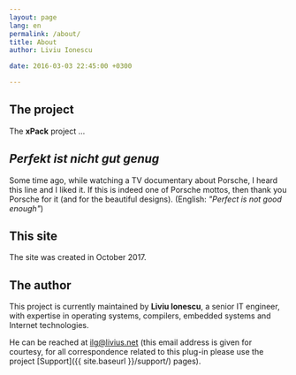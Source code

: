 ```yaml
---
layout: page
lang: en
permalink: /about/
title: About
author: Liviu Ionescu

date: 2016-03-03 22:45:00 +0300

---
```


## The project

The **xPack** project ...

## _Perfekt ist nicht gut genug_

Some time ago, while watching a TV documentary about Porsche, I heard this line and I liked it. If this is indeed one of Porsche mottos, then thank you Porsche for it (and for the beautiful designs). (English: _"Perfect is not good enough"_)

## This site

The site was created in October 2017.

## The author

This project is currently maintained by **Liviu Ionescu**, a senior IT engineer, with expertise in operating systems, compilers, embedded systems and Internet technologies.

He can be reached at [ilg@livius.net](mailto:ilg@livius.net) (this email address is given for courtesy, for all correspondence related to this plug-in please use the project [Support]({{ site.baseurl }}/support/) pages).

